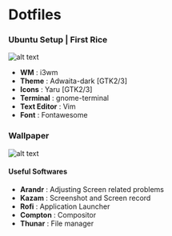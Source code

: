 # Dotfiles
### Ubuntu Setup | First Rice 
![alt text](https://i.imgur.com/qxSR3MG.png)

- **WM** : i3wm
 - **Theme** : Adwaita-dark [GTK2/3] 
 - **Icons** : Yaru [GTK2/3] 
 - **Terminal** : gnome-terminal
 - **Text Editor** : Vim
 - **Font** : Fontawesome
 

### Wallpaper
![alt text](https://i.imgur.com/EL8CGj9.png)


 
#### Useful Softwares
- **Arandr** : Adjusting Screen related problems
- **Kazam** : Screenshot and Screen record
- **Rofi** : Application Launcher
 - **Compton** : Compositor
 - **Thunar** : File manager


